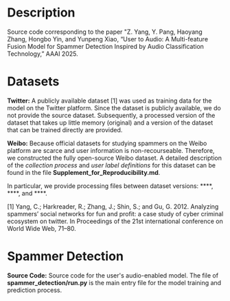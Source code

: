 # Description

Source code corresponding to the paper "Z. Yang, Y. Pang, Haoyang Zhang, Hongbo Yin, and Yunpeng Xiao, “User to Audio: A Multi-feature Fusion Model for Spammer Detection Inspired by Audio Classification Technology,” AAAI 2025.

# Datasets

**Twitter:**  A publicly available dataset [1] was used as training data for the model on the Twitter platform. Since the dataset is publicly available, we do not provide the source dataset. Subsequently, a processed version of the dataset that takes up little memory (original) and a version of the dataset that can be trained directly are provided.

**Weibo:** Because official datasets for studying spammers on the Weibo platform are scarce and user information is non-recourseable. Therefore, we constructed the fully open-source Weibo dataset. A detailed description of the *collection process* and *user label definitions* for this dataset can be found in the file **Supplement_for_Reproducibility.md**.

In particular, we provide processing files between dataset versions: ****, ****, and ****.

[1] Yang, C.; Harkreader, R.; Zhang, J.; Shin, S.; and Gu, G. 2012. Analyzing spammers’ social networks for fun and profit: a case study of cyber criminal ecosystem on twitter. In Proceedings of the 21st international conference on World Wide Web, 71–80.

# Spammer Detection

**Source Code:** Source code for the user's audio-enabled model. The file of **spammer_detection/run.py**  is the main entry file for the model training and prediction process.

